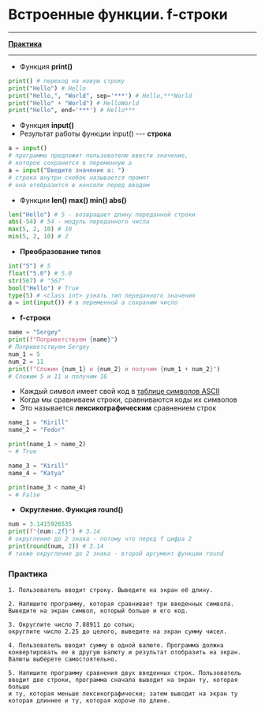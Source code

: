 # Встроенные функции. f-строки

***

[**Практика**](vstroennye-funkcii.-f-stroki.md#praktika)

***

* Функция **print()**

```python
print() # переход на новую строку
print("Hello") # Hello
print("Hello,", "World", sep='***') # Hello,***World
print("Hello" + "World") # HelloWorld
print("Hello", end='***') # Hello***
```

* Функция **input()**
* Результат работы функции input() --- **строка**

```python
a = input() 
# программа предложит пользователю ввести значение,
# которое сохранится в переменную a
a = input("Введите значение a: ")
# строка внутри скобок называется промпт
# она отобразится в консоли перед вводом
```

* Функции **len() max() min() abs()**

```python
len("Hello") # 5 - возвращает длину переданной строки
abs(-54) # 54 - модуль переданного числа
max(5, 2, 10) # 10
min(5, 2, 10) # 2
```

* **Преобразование типов**

```python
int("5") # 5
float("5.0") # 5.0
str(567) # "567"
bool("Hello") # True
type(5) # <class int> узнать тип переданного значения
a = int(input()) # в переменной a сохраним число
```

* **f-строки**

```python
name = "Sergey"
print(f"Поприветствуем {name}") 
# Поприветствуем Sergey
num_1 = 5
num_2 = 11
print(f"Сложим {num_1} и {num_2} и получим {num_1 + num_2}")
# Сложим 5 и 11 и получим 16
```

* Каждый символ имеет свой код в [таблице символов ASCII](https://www.industrialnets.ru/files/misc/ascii.pdf)
* Когда мы сравниваем строки, сравниваются коды их символов
* Это называется **лексикографическим** сравнением строк

```python
name_1 = "Kirill"
name_2 = "Fedor"

print(name_1 > name_2)
~ # True

name_3 = "Kirill"
name_4 = "Katya"

print(name_3 < name_4)
~ # False
```

* **Округление. Функция round()**

```python
num = 3.1415926535
print(f"{num:.2f}") # 3.14
# округление до 2 знака - потому что перед f цифра 2
print(round(num, 2)) # 3.14
# также округление до 2 знака - второй аргумент функции round
```

### Практика

```
1. Пользователь вводит строку. Выведите на экран её длину.

2. Напишите программу, которая сравнивает три введенных символа.
Выведите на экран символ, который больше и его код.

3. Округлите число 7.88911 до сотых;
округлите число 2.25 до целого, выведите на экран сумму чисел.

4. Пользователь вводит сумму в одной валюте. Программа должна
конвертировать ее в другую валюту и результат отобразить на экран.
Валюты выберете самостоятельно.

5. Напишите программу сравнения двух введенных строк. Пользователь
вводит две строки, программа сначала выводит на экран ту, которая больше
и ту, которая меньше лексикографически; затем выводит на экран ту
которая длиннее и ту, которая короче по длине.
```
